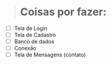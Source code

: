 > # Coisas por fazer:

- [ ] Tela de Login
- [ ] Tela de Cadastro
- [ ] Banco de dados
- [ ] Conexão
- [ ] Tela de Mensagens (contato)
